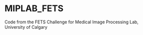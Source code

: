 # MIPLAB_FETS
Code from the FETS Challenge for Medical Image Processing Lab, University of Calgary

